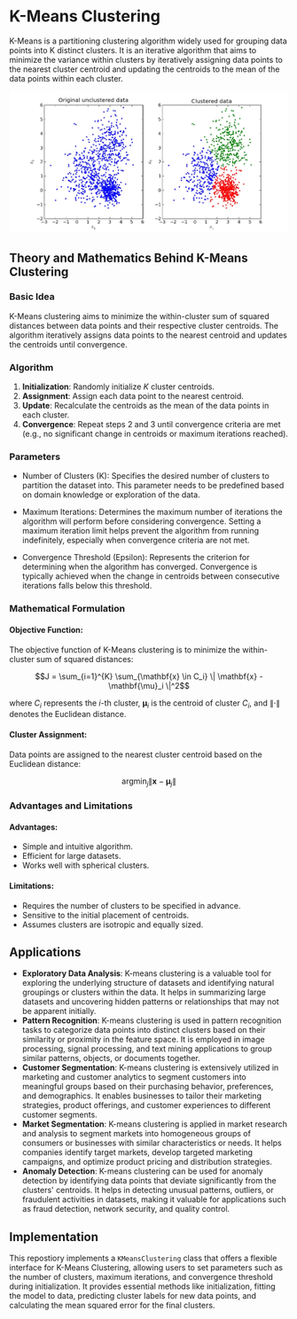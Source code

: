 # K-Means Clustering

K-Means is a partitioning clustering algorithm widely used for grouping data points into K distinct clusters. It is an iterative algorithm that aims to minimize the variance within clusters by iteratively assigning data points to the nearest cluster centroid and updating the centroids to the mean of the data points within each cluster.

![image](https://github.com/kjarjoura/INDE577/blob/main/Images/kmc.png)

## Theory and Mathematics Behind K-Means Clustering

### Basic Idea

K-Means clustering aims to minimize the within-cluster sum of squared distances between data points and their respective cluster centroids. The algorithm iteratively assigns data points to the nearest centroid and updates the centroids until convergence.

### Algorithm

1. **Initialization**: Randomly initialize $K$ cluster centroids.
2. **Assignment**: Assign each data point to the nearest centroid.
3. **Update**: Recalculate the centroids as the mean of the data points in each cluster.
4. **Convergence**: Repeat steps 2 and 3 until convergence criteria are met (e.g., no significant change in centroids or maximum iterations reached).

### Parameters
- Number of Clusters (K): Specifies the desired number of clusters to partition the dataset into. This parameter needs to be predefined based on domain knowledge or exploration of the data.

- Maximum Iterations: Determines the maximum number of iterations the algorithm will perform before considering convergence. Setting a maximum iteration limit helps prevent the algorithm from running indefinitely, especially when convergence criteria are not met.

- Convergence Threshold (Epsilon): Represents the criterion for determining when the algorithm has converged. Convergence is typically achieved when the change in centroids between consecutive iterations falls below this threshold.

### Mathematical Formulation

#### Objective Function:
The objective function of K-Means clustering is to minimize the within-cluster sum of squared distances:

$$J = \sum_{i=1}^{K} \sum_{\mathbf{x} \in C_i} \| \mathbf{x} - \mathbf{\mu}_i \|^2$$

where $C_i$ represents the $i$-th cluster, $\mathbf{\mu}_i$ is the centroid of cluster $C_i$, and $\| \cdot \|$ denotes the Euclidean distance.

#### Cluster Assignment:
Data points are assigned to the nearest cluster centroid based on the Euclidean distance:

$$\text{argmin}_{j} \| \mathbf{x} - \mathbf{\mu}_j \|$$

### Advantages and Limitations

#### Advantages:
- Simple and intuitive algorithm.
- Efficient for large datasets.
- Works well with spherical clusters.

#### Limitations:
- Requires the number of clusters to be specified in advance.
- Sensitive to the initial placement of centroids.
- Assumes clusters are isotropic and equally sized.

## Applications

- **Exploratory Data Analysis**: K-means clustering is a valuable tool for exploring the underlying structure of datasets and identifying natural groupings or clusters within the data. It helps in summarizing large datasets and uncovering hidden patterns or relationships that may not be apparent initially.
- **Pattern Recognition**: K-means clustering is used in pattern recognition tasks to categorize data points into distinct clusters based on their similarity or proximity in the feature space. It is employed in image processing, signal processing, and text mining applications to group similar patterns, objects, or documents together.
- **Customer Segmentation**: K-means clustering is extensively utilized in marketing and customer analytics to segment customers into meaningful groups based on their purchasing behavior, preferences, and demographics. It enables businesses to tailor their marketing strategies, product offerings, and customer experiences to different customer segments.
- **Market Segmentation**: K-means clustering is applied in market research and analysis to segment markets into homogeneous groups of consumers or businesses with similar characteristics or needs. It helps companies identify target markets, develop targeted marketing campaigns, and optimize product pricing and distribution strategies.
- **Anomaly Detection**: K-means clustering can be used for anomaly detection by identifying data points that deviate significantly from the clusters' centroids. It helps in detecting unusual patterns, outliers, or fraudulent activities in datasets, making it valuable for applications such as fraud detection, network security, and quality control.

## Implementation
This repostiory implements a `KMeansClustering` class that offers a flexible interface for K-Means Clustering, allowing users to set parameters such as the number of clusters, maximum iterations, and convergence threshold during initialization. It provides essential methods like initialization, fitting the model to data, predicting cluster labels for new data points, and calculating the mean squared error for the final clusters.
